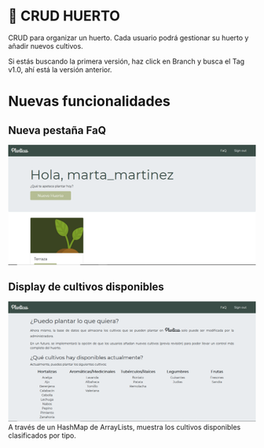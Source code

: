 ﻿# :seedling: CRUD HUERTO 
CRUD para organizar un huerto.
Cada usuario podrá gestionar su huerto y añadir nuevos cultivos.  

Si estás buscando la primera versión, haz click en Branch y busca el Tag v1.0, ahí está la versión anterior.

# Nuevas funcionalidades

## Nueva pestaña FaQ
![FaQ](img/faq1.PNG)

## Display de cultivos disponibles
![Display cultivos](img/faq.PNG)
A través de un HashMap de ArrayLists, muestra los cultivos disponibles clasificados por tipo.


 
